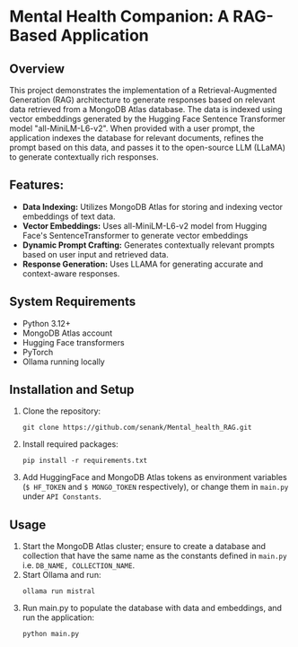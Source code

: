 <h1>Mental Health Companion: A RAG-Based Application</h1>

## Overview
This project demonstrates the implementation of a Retrieval-Augmented Generation (RAG) architecture to generate responses based on relevant data retrieved from a MongoDB Atlas database. The data is indexed using vector embeddings generated by the Hugging Face Sentence Transformer model "all-MiniLM-L6-v2". When provided with a user prompt, the application indexes the database for relevant documents, refines the prompt based on this data, and passes it to the open-source LLM (LLaMA) to generate contextually rich responses.

## Features:
- **Data Indexing:** Utilizes MongoDB Atlas for storing and indexing vector embeddings of text data.
- **Vector Embeddings:** Uses all-MiniLM-L6-v2 model from  Hugging Face's SentenceTransformer to generate vector embeddings
- **Dynamic Prompt Crafting:** Generates contextually relevant prompts based on user input and retrieved data.
- **Response Generation:** Uses LLAMA for generating accurate and context-aware responses.

## System Requirements
- Python 3.12+
- MongoDB Atlas account
- Hugging Face transformers
- PyTorch
- Ollama running locally 

## Installation and Setup
1. Clone the repository:
   ```
   git clone https://github.com/senank/Mental_health_RAG.git
   ```
2. Install required packages:
   ```
   pip install -r requirements.txt
   ```
3. Add HuggingFace and MongoDB Atlas tokens as environment variables (```$ HF_TOKEN``` and ```$ MONGO_TOKEN``` respectively), or change them in ```main.py``` under ```API Constants```.

## Usage
1. Start the MongoDB Atlas cluster; ensure to create a database and collection that have the same name as the constants defined in ```main.py``` i.e. ```DB_NAME, COLLECTION_NAME```.
2. Start Ollama and run:
   ```
   ollama run mistral
   ```
4. Run main.py to populate the database with data and embeddings, and run the application:
   ```
   python main.py
   ```

